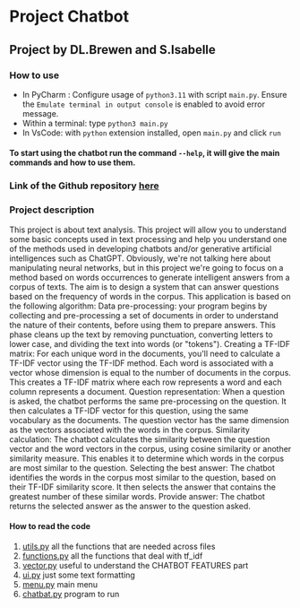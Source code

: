 # Project Chatbot
## Project by DL.Brewen and S.Isabelle

### How to use

- In PyCharm :
Configure usage of `python3.11` with script `main.py`. Ensure the `Emulate terminal in output console` is enabled to avoid error message.
- Within a terminal: type `python3 main.py`
- In VsCode: with `python` extension installed, open `main.py` and click `run`

#### To start using the chatbot run the command `--help`, it will give the main commands and how to use them.

### Link of the Github repository [here](https://github.com/sohukia/pychatbot-digonnauxlanrelec-somphone-int3.git)


### Project description
This project is about text analysis. This project will allow you to understand some basic concepts used in text 
processing and help you understand one of the methods used in developing chatbots and/or generative 
artificial intelligences such as ChatGPT. 
Obviously, we're not talking here about manipulating neural networks, but in this project we're going to focus 
on a method based on words occurrences to generate intelligent answers from a corpus of texts. The aim is to 
design a system that can answer questions based on the frequency of words in the corpus. 
This application is based on the following algorithm: 
Data pre-processing: your program begins by collecting and pre-processing a set of documents in order to 
understand the nature of their contents, before using them to prepare answers. This phase cleans up the text 
by removing punctuation, converting letters to lower case, and dividing the text into words (or "tokens").
Creating a TF-IDF matrix: For each unique word in the documents, you'll need to calculate a TF-IDF vector 
using the TF-IDF method. Each word is associated with a vector whose dimension is equal to the number of 
documents in the corpus. This creates a TF-IDF matrix where each row represents a word and each column 
represents a document.
Question representation: When a question is asked, the chatbot performs the same pre-processing on the 
question. It then calculates a TF-IDF vector for this question, using the same vocabulary as the documents. The 
question vector has the same dimension as the vectors associated with the words in the corpus.
Similarity calculation: The chatbot calculates the similarity between the question vector and the word vectors 
in the corpus, using cosine similarity or another similarity measure. This enables it to determine which words 
in the corpus are most similar to the question.
Selecting the best answer: The chatbot identifies the words in the corpus most similar to the question, based 
on their TF-IDF similarity score. It then selects the answer that contains the greatest number of these similar 
words.
Provide answer: The chatbot returns the selected answer as the answer to the question asked.


#### How to read the code
1. [utils.py](./source/utils.py) all the functions that are needed across files
2. [functions.py](./source/functions.py) all the functions that deal with tf_idf
3. [vector.py](./source/vector.py) useful to understand the CHATBOT FEATURES part
4. [ui.py](./source/ui.py) just some text formatting
5. [menu.py](./source/menu.py) main menu
6. [chatbat.py](chatbot.py) program to run